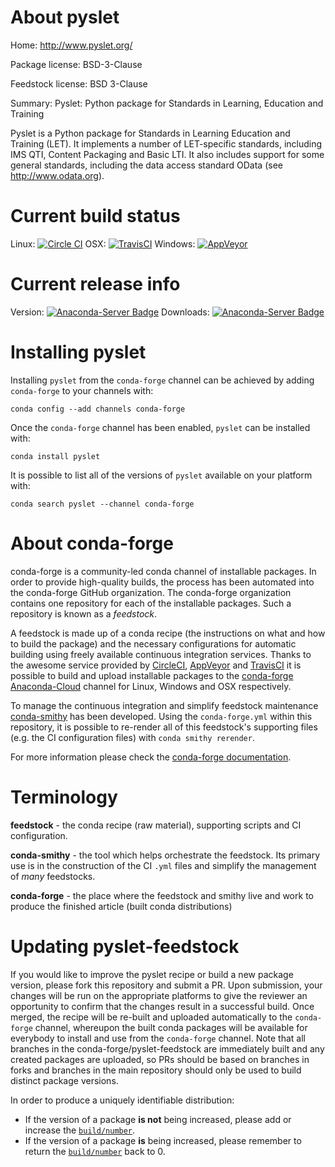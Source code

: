 About pyslet
============

Home: http://www.pyslet.org/

Package license: BSD-3-Clause

Feedstock license: BSD 3-Clause

Summary: Pyslet: Python package for Standards in Learning, Education and Training

Pyslet is a Python package for Standards in Learning Education and Training
(LET). It implements a number of LET-specific standards, including IMS QTI,
Content Packaging and Basic LTI. It also includes support for some general
standards, including the data access standard OData (see
http://www.odata.org).


Current build status
====================

Linux: [![Circle CI](https://circleci.com/gh/conda-forge/pyslet-feedstock.svg?style=shield)](https://circleci.com/gh/conda-forge/pyslet-feedstock)
OSX: [![TravisCI](https://travis-ci.org/conda-forge/pyslet-feedstock.svg?branch=master)](https://travis-ci.org/conda-forge/pyslet-feedstock)
Windows: [![AppVeyor](https://ci.appveyor.com/api/projects/status/github/conda-forge/pyslet-feedstock?svg=True)](https://ci.appveyor.com/project/conda-forge/pyslet-feedstock/branch/master)

Current release info
====================
Version: [![Anaconda-Server Badge](https://anaconda.org/conda-forge/pyslet/badges/version.svg)](https://anaconda.org/conda-forge/pyslet)
Downloads: [![Anaconda-Server Badge](https://anaconda.org/conda-forge/pyslet/badges/downloads.svg)](https://anaconda.org/conda-forge/pyslet)

Installing pyslet
=================

Installing `pyslet` from the `conda-forge` channel can be achieved by adding `conda-forge` to your channels with:

```
conda config --add channels conda-forge
```

Once the `conda-forge` channel has been enabled, `pyslet` can be installed with:

```
conda install pyslet
```

It is possible to list all of the versions of `pyslet` available on your platform with:

```
conda search pyslet --channel conda-forge
```


About conda-forge
=================

conda-forge is a community-led conda channel of installable packages.
In order to provide high-quality builds, the process has been automated into the
conda-forge GitHub organization. The conda-forge organization contains one repository
for each of the installable packages. Such a repository is known as a *feedstock*.

A feedstock is made up of a conda recipe (the instructions on what and how to build
the package) and the necessary configurations for automatic building using freely
available continuous integration services. Thanks to the awesome service provided by
[CircleCI](https://circleci.com/), [AppVeyor](http://www.appveyor.com/)
and [TravisCI](https://travis-ci.org/) it is possible to build and upload installable
packages to the [conda-forge](https://anaconda.org/conda-forge)
[Anaconda-Cloud](http://docs.anaconda.org/) channel for Linux, Windows and OSX respectively.

To manage the continuous integration and simplify feedstock maintenance
[conda-smithy](http://github.com/conda-forge/conda-smithy) has been developed.
Using the ``conda-forge.yml`` within this repository, it is possible to re-render all of
this feedstock's supporting files (e.g. the CI configuration files) with ``conda smithy rerender``.

For more information please check the [conda-forge documentation](https://conda-forge.org/docs/).

Terminology
===========

**feedstock** - the conda recipe (raw material), supporting scripts and CI configuration.

**conda-smithy** - the tool which helps orchestrate the feedstock.
                   Its primary use is in the construction of the CI ``.yml`` files
                   and simplify the management of *many* feedstocks.

**conda-forge** - the place where the feedstock and smithy live and work to
                  produce the finished article (built conda distributions)


Updating pyslet-feedstock
=========================

If you would like to improve the pyslet recipe or build a new
package version, please fork this repository and submit a PR. Upon submission,
your changes will be run on the appropriate platforms to give the reviewer an
opportunity to confirm that the changes result in a successful build. Once
merged, the recipe will be re-built and uploaded automatically to the
`conda-forge` channel, whereupon the built conda packages will be available for
everybody to install and use from the `conda-forge` channel.
Note that all branches in the conda-forge/pyslet-feedstock are
immediately built and any created packages are uploaded, so PRs should be based
on branches in forks and branches in the main repository should only be used to
build distinct package versions.

In order to produce a uniquely identifiable distribution:
 * If the version of a package **is not** being increased, please add or increase
   the [``build/number``](http://conda.pydata.org/docs/building/meta-yaml.html#build-number-and-string).
 * If the version of a package **is** being increased, please remember to return
   the [``build/number``](http://conda.pydata.org/docs/building/meta-yaml.html#build-number-and-string)
   back to 0.